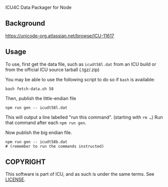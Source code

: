 ICU4C Data Packager for Node
###

Background
---

https://unicode-org.atlassian.net/browse/ICU-11617

Usage
---


To use, first get the data file, such as `icudt58l.dat` from an ICU build or from the official ICU source tarball (.tgz/.zip)

You may be able to use the following script to do so if `bash` is available:

    bash fetch-data.sh 58

Then, publish the little-endian file

    npm run gen -- icudt58l.dat

This will output a line labelled "run this command". (starting with `rm …`) Run that command after each `npm run gen`.

Now publish the big endian file.

    npm run gen -- icudt58b.dat
    # (remember to run the commands instructed)

COPYRIGHT
---
This software is part of ICU, and as such is under the same terms. See [LICENSE](LICENSE).
